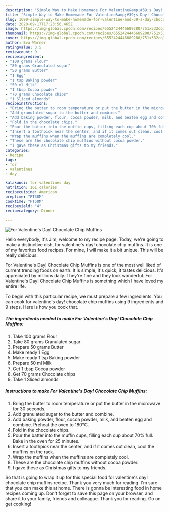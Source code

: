 ```yaml
---
description: "Simple Way to Make Homemade For Valentine&amp;#39;s Day! Chocolate Chip Muffins"
title: "Simple Way to Make Homemade For Valentine&amp;#39;s Day! Chocolate Chip Muffins"
slug: 1690-simple-way-to-make-homemade-for-valentine-and-39-s-day-chocolate-chip-muffins
date: 2020-09-17T17:23:56.465Z
image: https://img-global.cpcdn.com/recipes/6552424446689280/751x532cq70/for-valentines-day-chocolate-chip-muffins-recipe-main-photo.jpg
thumbnail: https://img-global.cpcdn.com/recipes/6552424446689280/751x532cq70/for-valentines-day-chocolate-chip-muffins-recipe-main-photo.jpg
cover: https://img-global.cpcdn.com/recipes/6552424446689280/751x532cq70/for-valentines-day-chocolate-chip-muffins-recipe-main-photo.jpg
author: Eva Warner
ratingvalue: 3.5
reviewcount: 9
recipeingredient:
- "100 grams Flour"
- "80 grams Granulated sugar"
- "50 grams Butter"
- "1 Egg"
- "1 tsp Baking powder"
- "50 ml Milk"
- "1 tbsp Cocoa powder"
- "70 grams Chocolate chips"
- "1 Sliced almonds"
recipeinstructions:
- "Bring the butter to room temperature or put the butter in the microwave for 30 seconds."
- "Add granulated sugar to the butter and combine."
- "Add baking powder, flour, cocoa powder, milk, and beaten egg and combine. Preheat the oven to 180℃."
- "Fold in the chocolate chips."
- "Pour the batter into the muffin cups, filling each cup about 70% full. Bake in the oven for 25 minutes."
- "Insert a toothpick near the center, and if it comes out clean, cool the muffins on the rack."
- "Wrap the muffins when the muffins are completely cool."
- "These are the chocolate chip muffins without cocoa powder."
- "I gave these as Christmas gifts to my friends."
categories:
- Recipe
tags:
- for
- valentines
- day

katakunci: for valentines day 
nutrition: 161 calories
recipecuisine: American
preptime: "PT38M"
cooktime: "PT50M"
recipeyield: "4"
recipecategory: Dinner

---
```



![For Valentine&#39;s Day! Chocolate Chip Muffins](https://img-global.cpcdn.com/recipes/6552424446689280/751x532cq70/for-valentines-day-chocolate-chip-muffins-recipe-main-photo.jpg)

Hello everybody, it's Jim, welcome to my recipe page. Today, we're going to make a distinctive dish, for valentine&#39;s day! chocolate chip muffins. It is one of my favorites food recipes. For mine, I will make it a bit unique. This will be really delicious.



For Valentine&#39;s Day! Chocolate Chip Muffins is one of the most well liked of current trending foods on earth. It is simple, it's quick, it tastes delicious. It's appreciated by millions daily. They're fine and they look wonderful. For Valentine&#39;s Day! Chocolate Chip Muffins is something which I have loved my entire life.


To begin with this particular recipe, we must prepare a few ingredients. You can cook for valentine&#39;s day! chocolate chip muffins using 9 ingredients and 9 steps. Here is how you cook that.

<!--inarticleads1-->

##### The ingredients needed to make For Valentine&#39;s Day! Chocolate Chip Muffins:

1. Take 100 grams Flour
1. Take 80 grams Granulated sugar
1. Prepare 50 grams Butter
1. Make ready 1 Egg
1. Make ready 1 tsp Baking powder
1. Prepare 50 ml Milk
1. Get 1 tbsp Cocoa powder
1. Get 70 grams Chocolate chips
1. Take 1 Sliced almonds




<!--inarticleads2-->

##### Instructions to make For Valentine&#39;s Day! Chocolate Chip Muffins:

1. Bring the butter to room temperature or put the butter in the microwave for 30 seconds.
1. Add granulated sugar to the butter and combine.
1. Add baking powder, flour, cocoa powder, milk, and beaten egg and combine. Preheat the oven to 180℃.
1. Fold in the chocolate chips.
1. Pour the batter into the muffin cups, filling each cup about 70% full. Bake in the oven for 25 minutes.
1. Insert a toothpick near the center, and if it comes out clean, cool the muffins on the rack.
1. Wrap the muffins when the muffins are completely cool.
1. These are the chocolate chip muffins without cocoa powder.
1. I gave these as Christmas gifts to my friends.




So that is going to wrap it up for this special food for valentine&#39;s day! chocolate chip muffins recipe. Thank you very much for reading. I'm sure that you can make this at home. There is gonna be interesting food in home recipes coming up. Don't forget to save this page on your browser, and share it to your family, friends and colleague. Thank you for reading. Go on get cooking!
